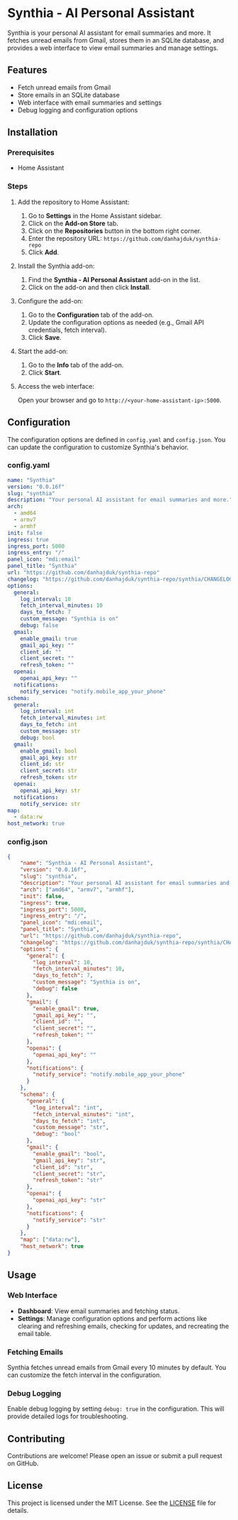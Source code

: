 # Synthia - AI Personal Assistant

Synthia is your personal AI assistant for email summaries and more. It fetches unread emails from Gmail, stores them in an SQLite database, and provides a web interface to view email summaries and manage settings.

## Features

- Fetch unread emails from Gmail
- Store emails in an SQLite database
- Web interface with email summaries and settings
- Debug logging and configuration options

## Installation

### Prerequisites

- Home Assistant

### Steps

1. Add the repository to Home Assistant:

    1. Go to **Settings** in the Home Assistant sidebar.
    2. Click on the **Add-on Store** tab.
    3. Click on the **Repositories** button in the bottom right corner.
    4. Enter the repository URL: `https://github.com/danhajduk/synthia-repo`
    5. Click **Add**.

2. Install the Synthia add-on:

    1. Find the **Synthia - AI Personal Assistant** add-on in the list.
    2. Click on the add-on and then click **Install**.

3. Configure the add-on:

    1. Go to the **Configuration** tab of the add-on.
    2. Update the configuration options as needed (e.g., Gmail API credentials, fetch interval).
    3. Click **Save**.

4. Start the add-on:

    1. Go to the **Info** tab of the add-on.
    2. Click **Start**.

5. Access the web interface:

    Open your browser and go to `http://<your-home-assistant-ip>:5000`.

## Configuration

The configuration options are defined in `config.yaml` and `config.json`. You can update the configuration to customize Synthia's behavior.

### config.yaml

```yaml
name: "Synthia"
version: "0.0.16f"
slug: "synthia"
description: "Your personal AI assistant for email summaries and more."
arch:
  - amd64
  - armv7
  - armhf
init: false
ingress: true
ingress_port: 5000
ingress_entry: "/"
panel_icon: "mdi:email"
panel_title: "Synthia"
url: "https://github.com/danhajduk/synthia-repo"
changelog: "https://github.com/danhajduk/synthia-repo/synthia/CHANGELOG.md"
options:
  general:
    log_interval: 10
    fetch_interval_minutes: 10
    days_to_fetch: 7
    custom_message: "Synthia is on"
    debug: false
  gmail:
    enable_gmail: true
    gmail_api_key: ""
    client_id: ""
    client_secret: ""
    refresh_token: ""
  openai:
    openai_api_key: ""
  notifications:
    notify_service: "notify.mobile_app_your_phone"
schema:
  general:
    log_interval: int
    fetch_interval_minutes: int
    days_to_fetch: int
    custom_message: str
    debug: bool
  gmail:
    enable_gmail: bool
    gmail_api_key: str
    client_id: str
    client_secret: str
    refresh_token: str
  openai:
    openai_api_key: str
  notifications:
    notify_service: str
map:
  - data:rw
host_network: true
```

### config.json

```json
{
    "name": "Synthia - AI Personal Assistant",
    "version": "0.0.16f",
    "slug": "synthia",
    "description": "Your personal AI assistant for email summaries and more.",
    "arch": ["amd64", "armv7", "armhf"],
    "init": false,
    "ingress": true,
    "ingress_port": 5000,
    "ingress_entry": "/",
    "panel_icon": "mdi:email",
    "panel_title": "Synthia",
    "url": "https://github.com/danhajduk/synthia-repo",
    "changelog": "https://github.com/danhajduk/synthia-repo/synthia/CHANGELOG.md",
    "options": {
      "general": {
        "log_interval": 10,
        "fetch_interval_minutes": 10,
        "days_to_fetch": 7,
        "custom_message": "Synthia is on",
        "debug": false
      },
      "gmail": {
        "enable_gmail": true,
        "gmail_api_key": "",
        "client_id": "",
        "client_secret": "",
        "refresh_token": ""
      },
      "openai": {
        "openai_api_key": ""
      },
      "notifications": {
        "notify_service": "notify.mobile_app_your_phone"
      }
    },
    "schema": {
      "general": {
        "log_interval": "int",
        "fetch_interval_minutes": "int",
        "days_to_fetch": "int",
        "custom_message": "str",
        "debug": "bool"
      },
      "gmail": {
        "enable_gmail": "bool",
        "gmail_api_key": "str",
        "client_id": "str",
        "client_secret": "str",
        "refresh_token": "str"
      },
      "openai": {
        "openai_api_key": "str"
      },
      "notifications": {
        "notify_service": "str"
      }
    },
    "map": ["data:rw"],
    "host_network": true
}
```

## Usage

### Web Interface

- **Dashboard**: View email summaries and fetching status.
- **Settings**: Manage configuration options and perform actions like clearing and refreshing emails, checking for updates, and recreating the email table.

### Fetching Emails

Synthia fetches unread emails from Gmail every 10 minutes by default. You can customize the fetch interval in the configuration.

### Debug Logging

Enable debug logging by setting `debug: true` in the configuration. This will provide detailed logs for troubleshooting.

## Contributing

Contributions are welcome! Please open an issue or submit a pull request on GitHub.

## License

This project is licensed under the MIT License. See the [LICENSE](LICENSE) file for details.
